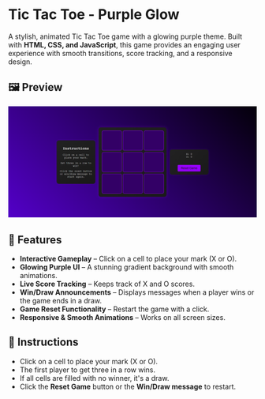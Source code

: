 # Tic Tac Toe - Purple Glow

A stylish, animated Tic Tac Toe game with a glowing purple theme. Built with **HTML, CSS, and JavaScript**, this game provides an engaging user experience with smooth transitions, score tracking, and a responsive design.

## 🖼️ Preview
![Tic Tac Toe Screenshot](tictactoe.png)  

## 🚀 Features
- **Interactive Gameplay** – Click on a cell to place your mark (X or O).
- **Glowing Purple UI** – A stunning gradient background with smooth animations.
- **Live Score Tracking** – Keeps track of X and O scores.
- **Win/Draw Announcements** – Displays messages when a player wins or the game ends in a draw.
- **Game Reset Functionality** – Restart the game with a click.
- **Responsive & Smooth Animations** – Works on all screen sizes.

## 📜 Instructions
- Click on a cell to place your mark (X or O).
- The first player to get three in a row wins.
- If all cells are filled with no winner, it's a draw.
- Click the **Reset Game** button or the **Win/Draw message** to restart.
